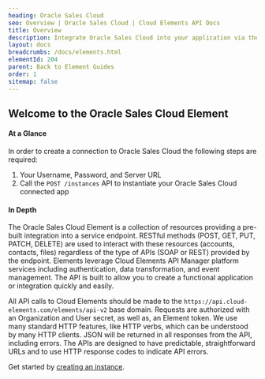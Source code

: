 ```yaml
---
heading: Oracle Sales Cloud
seo: Overview | Oracle Sales Cloud | Cloud Elements API Docs
title: Overview
description: Integrate Oracle Sales Cloud into your application via the Cloud Elements APIs.
layout: docs
breadcrumbs: /docs/elements.html
elementId: 204
parent: Back to Element Guides
order: 1
sitemap: false
---
```


## Welcome to the Oracle Sales Cloud Element


#### At a Glance

In order to create a connection to Oracle Sales Cloud the following steps are required:

1. Your Username, Password, and Server URL
2. Call the `POST /instances` API to instantiate your Oracle Sales Cloud connected app

#### In Depth

The Oracle Sales Cloud Element is a collection of resources providing a pre-built integration into a service endpoint. RESTful methods (POST, GET, PUT, PATCH, DELETE) are used to interact with these resources (accounts, contacts, files) regardless of the type of APIs (SOAP or REST) provided by the endpoint. Elements leverage Cloud Elements API Manager platform services including authentication, data transformation, and event management.  The API is built to allow you to create a functional application or integration quickly and easily.

All API calls to Cloud Elements should be made to the `https://api.cloud-elements.com/elements/api-v2` base domain. Requests are authorized with an Organization and User secret, as well as, an Element token.  We use many standard HTTP features, like HTTP verbs, which can be understood by many HTTP clients. JSON will be returned in all responses from the API, including errors. The APIs are designed to have predictable, straightforward URLs and to use HTTP response codes to indicate API errors.

Get started by [creating an instance](salescloud-create-instance.html).
